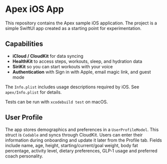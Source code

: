 # Apex iOS App

This repository contains the Apex sample iOS application. The project is a simple SwiftUI app created as a starting point for experimentation.

## Capabilities
- **iCloud / CloudKit** for data syncing
- **HealthKit** to access steps, workouts, sleep, and hydration data
- **SiriKit** so you can start workouts with your voice
- **Authentication** with Sign in with Apple, email magic link, and guest mode

The `Info.plist` includes usage descriptions required by iOS. See `apex/Info.plist` for details.

Tests can be run with `xcodebuild test` on macOS.

## User Profile

The app stores demographics and preferences in a `UserProfileModel`. This struct
is `Codable` and syncs through CloudKit. Users can enter their information
during onboarding and update it later from the Profile tab. Fields include name,
age, height, starting/current/goal weight, body fat percentage, activity level,
dietary preferences, GLP‑1 usage and preferred coach personality.
